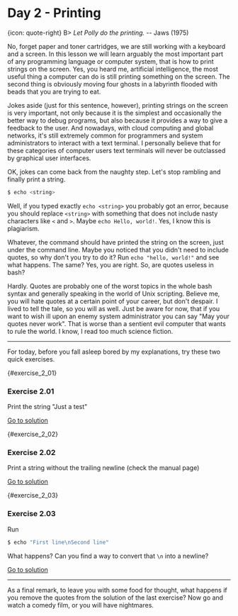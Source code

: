 # Day 2 - Printing

{icon: quote-right}
B> _Let Polly do the printing._ -- Jaws (1975)

No, forget paper and toner cartridges, we are still working with a keyboard and a screen. In this lesson we will learn arguably the most important part of any programming language or computer system, that is how to print strings on the screen. Yes, you heard me, artificial intelligence, the most useful thing a computer can do is still printing something on the screen. The second thing is obviously moving four ghosts in a labyrinth flooded with beads that you are trying to eat.

Jokes aside (just for this sentence, however), printing strings on the screen is very important, not only because it is the simplest and occasionally the better way to debug programs, but also because it provides a way to give a feedback to the user. And nowadays, with cloud computing and global networks, it's still extremely common for programmers and system administrators to interact with a text terminal. I personally believe that for these categories of computer users text terminals will never be outclassed by graphical user interfaces.

OK, jokes can come back from the naughty step. Let's stop rambling and finally print a string.

``` sh
$ echo <string>
```

Well, if you typed exactly `echo <string>` you probably got an error, because you should replace `<string>` with something that does not include nasty characters like `<` and `>`. Maybe `echo Hello, world!`. Yes, I know this is plagiarism.

Whatever, the command should have printed the string on the screen, just under the command line. Maybe you noticed that you didn't need to include quotes, so why don't you try to do it? Run `echo "hello, world!"` and see what happens. The same? Yes, you are right. So, are quotes useless in bash?

Hardly. Quotes are probably one of the worst topics in the whole bash syntax and generally speaking in the world of Unix scripting. Believe me, you will hate quotes at a certain point of your career, but don't despair. I lived to tell the tale, so you will as well. Just be aware for now, that if you want to wish ill upon an enemy system administrator you can say "May your quotes never work". That is worse than a sentient evil computer that wants to rule the world. I know, I read too much science fiction.

* * *

For today, before you fall asleep bored by my explanations, try these two quick exercises.

{#exercise_2_01}
### Exercise 2.01
Print the string "Just a test"

[Go to solution](#solution_2_01)

{#exercise_2_02}
### Exercise 2.02
Print a string without the trailing newline (check the manual page)

[Go to solution](#solution_2_02)

{#exercise_2_03}
### Exercise 2.03
Run

``` sh
$ echo "First line\nSecond line"
```

What happens? Can you find a way to convert that `\n` into a newline?

[Go to solution](#solution_2_03)

* * *

As a final remark, to leave you with some food for thought, what happens if you remove the quotes from the solution of the last exercise? Now go and watch a comedy film, or you will have nightmares.
